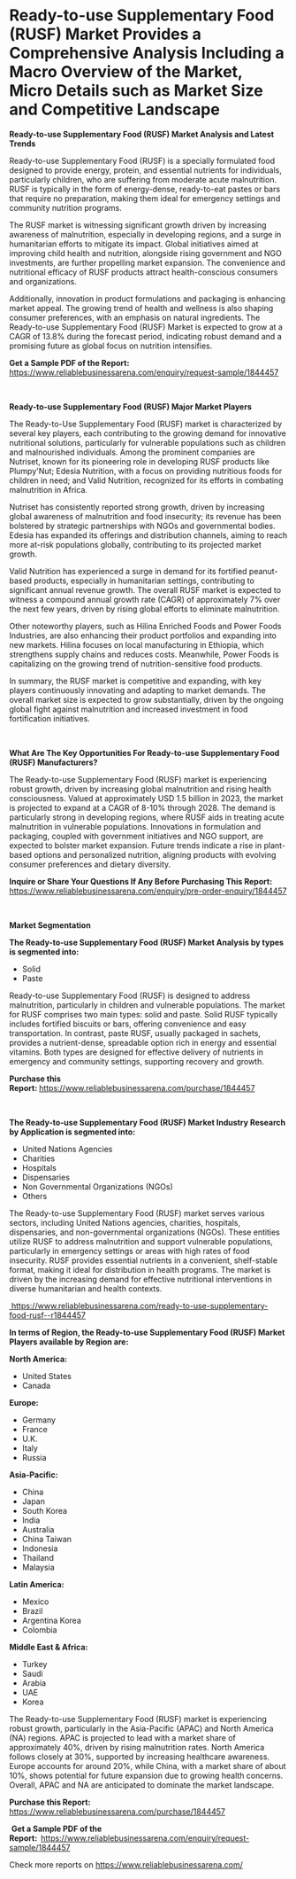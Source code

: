 <p><h1>Ready-to-use Supplementary Food (RUSF) Market Provides a Comprehensive Analysis Including a Macro Overview of the Market, Micro Details such as Market Size and Competitive Landscape</h1></p><p><strong>Ready-to-use Supplementary Food (RUSF) Market Analysis and Latest Trends</strong></p>
<p><p>Ready-to-use Supplementary Food (RUSF) is a specially formulated food designed to provide energy, protein, and essential nutrients for individuals, particularly children, who are suffering from moderate acute malnutrition. RUSF is typically in the form of energy-dense, ready-to-eat pastes or bars that require no preparation, making them ideal for emergency settings and community nutrition programs.</p><p>The RUSF market is witnessing significant growth driven by increasing awareness of malnutrition, especially in developing regions, and a surge in humanitarian efforts to mitigate its impact. Global initiatives aimed at improving child health and nutrition, alongside rising government and NGO investments, are further propelling market expansion. The convenience and nutritional efficacy of RUSF products attract health-conscious consumers and organizations.</p><p>Additionally, innovation in product formulations and packaging is enhancing market appeal. The growing trend of health and wellness is also shaping consumer preferences, with an emphasis on natural ingredients. The Ready-to-use Supplementary Food (RUSF) Market is expected to grow at a CAGR of 13.8% during the forecast period, indicating robust demand and a promising future as global focus on nutrition intensifies.</p></p>
<p><strong>Get a Sample PDF of the Report:&nbsp;</strong> <a href="https://www.reliablebusinessarena.com/enquiry/request-sample/1844457?utm_campaign=1871&utm_medium=2&utm_source=Github&utm_content=ia&utm_term=07012025&utm_id=ready-to-use-supplementary-food-rusf">https://www.reliablebusinessarena.com/enquiry/request-sample/1844457</a></p>
<p>&nbsp;</p>
<p><strong>Ready-to-use Supplementary Food (RUSF) Major Market Players</strong></p>
<p><p>The Ready-to-Use Supplementary Food (RUSF) market is characterized by several key players, each contributing to the growing demand for innovative nutritional solutions, particularly for vulnerable populations such as children and malnourished individuals. Among the prominent companies are Nutriset, known for its pioneering role in developing RUSF products like Plumpy'Nut; Edesia Nutrition, with a focus on providing nutritious foods for children in need; and Valid Nutrition, recognized for its efforts in combating malnutrition in Africa.</p><p>Nutriset has consistently reported strong growth, driven by increasing global awareness of malnutrition and food insecurity; its revenue has been bolstered by strategic partnerships with NGOs and governmental bodies. Edesia has expanded its offerings and distribution channels, aiming to reach more at-risk populations globally, contributing to its projected market growth.</p><p>Valid Nutrition has experienced a surge in demand for its fortified peanut-based products, especially in humanitarian settings, contributing to significant annual revenue growth. The overall RUSF market is expected to witness a compound annual growth rate (CAGR) of approximately 7% over the next few years, driven by rising global efforts to eliminate malnutrition.</p><p>Other noteworthy players, such as Hilina Enriched Foods and Power Foods Industries, are also enhancing their product portfolios and expanding into new markets. Hilina focuses on local manufacturing in Ethiopia, which strengthens supply chains and reduces costs. Meanwhile, Power Foods is capitalizing on the growing trend of nutrition-sensitive food products.</p><p>In summary, the RUSF market is competitive and expanding, with key players continuously innovating and adapting to market demands. The overall market size is expected to grow substantially, driven by the ongoing global fight against malnutrition and increased investment in food fortification initiatives.</p></p>
<p>&nbsp;</p>
<p><strong>What Are The Key Opportunities For Ready-to-use Supplementary Food (RUSF) Manufacturers?</strong></p>
<p><p>The Ready-to-use Supplementary Food (RUSF) market is experiencing robust growth, driven by increasing global malnutrition and rising health consciousness. Valued at approximately USD 1.5 billion in 2023, the market is projected to expand at a CAGR of 8-10% through 2028. The demand is particularly strong in developing regions, where RUSF aids in treating acute malnutrition in vulnerable populations. Innovations in formulation and packaging, coupled with government initiatives and NGO support, are expected to bolster market expansion. Future trends indicate a rise in plant-based options and personalized nutrition, aligning products with evolving consumer preferences and dietary diversity.</p></p>
<p><strong>Inquire or Share Your Questions If Any Before Purchasing This Report:</strong> <a href="https://www.reliablebusinessarena.com/enquiry/pre-order-enquiry/1844457?utm_campaign=1871&utm_medium=2&utm_source=Github&utm_content=ia&utm_term=07012025&utm_id=ready-to-use-supplementary-food-rusf">https://www.reliablebusinessarena.com/enquiry/pre-order-enquiry/1844457</a></p>
<p>&nbsp;</p>
<p><strong>Market Segmentation</strong></p>
<p><strong>The Ready-to-use Supplementary Food (RUSF) Market Analysis by types is segmented into:</strong></p>
<p><ul><li>Solid</li><li>Paste</li></ul></p>
<p><p>Ready-to-use Supplementary Food (RUSF) is designed to address malnutrition, particularly in children and vulnerable populations. The market for RUSF comprises two main types: solid and paste. Solid RUSF typically includes fortified biscuits or bars, offering convenience and easy transportation. In contrast, paste RUSF, usually packaged in sachets, provides a nutrient-dense, spreadable option rich in energy and essential vitamins. Both types are designed for effective delivery of nutrients in emergency and community settings, supporting recovery and growth.</p></p>
<p><strong>Purchase this Report:&nbsp;</strong><a href="https://www.reliablebusinessarena.com/purchase/1844457?utm_campaign=1871&utm_medium=2&utm_source=Github&utm_content=ia&utm_term=07012025&utm_id=ready-to-use-supplementary-food-rusf">https://www.reliablebusinessarena.com/purchase/1844457</a></p>
<p>&nbsp;</p>
<p><strong>The Ready-to-use Supplementary Food (RUSF) Market Industry Research by Application is segmented into:</strong></p>
<p><ul><li>United Nations Agencies</li><li>Charities</li><li>Hospitals</li><li>Dispensaries</li><li>Non Governmental Organizations (NGOs)</li><li>Others</li></ul></p>
<p><p>The Ready-to-use Supplementary Food (RUSF) market serves various sectors, including United Nations agencies, charities, hospitals, dispensaries, and non-governmental organizations (NGOs). These entities utilize RUSF to address malnutrition and support vulnerable populations, particularly in emergency settings or areas with high rates of food insecurity. RUSF provides essential nutrients in a convenient, shelf-stable format, making it ideal for distribution in health programs. The market is driven by the increasing demand for effective nutritional interventions in diverse humanitarian and health contexts.</p></p>
<p><a href="https://www.reliablebusinessarena.com/ready-to-use-supplementary-food-rusf--r1844457?utm_campaign=1871&utm_medium=2&utm_source=Github&utm_content=ia&utm_term=07012025&utm_id=ready-to-use-supplementary-food-rusf">&nbsp;https://www.reliablebusinessarena.com/ready-to-use-supplementary-food-rusf--r1844457</a></p>
<p><strong>In terms of Region, the Ready-to-use Supplementary Food (RUSF) Market Players available by Region are:</strong></p>
<p>
    <p> <strong> North America: </strong>
        <ul>
            <li>United States</li>
            <li>Canada</li>
        </ul>
        </p> 
    <p> <strong> Europe: </strong>
        <ul>
            <li>Germany</li>
            <li>France</li>
            <li>U.K.</li>
            <li>Italy</li>
            <li>Russia</li>
        </ul>
        </p> 
    <p> <strong> Asia-Pacific: </strong>
        <ul>
            <li>China</li>
            <li>Japan</li>
            <li>South Korea</li>
            <li>India</li>
            <li>Australia</li>
            <li>China Taiwan</li>
            <li>Indonesia</li>
            <li>Thailand</li>
            <li>Malaysia</li>
        </ul>
        </p> 
    <p> <strong> Latin America: </strong>
        <ul>
            <li>Mexico</li>
            <li>Brazil</li>
            <li>Argentina Korea</li>
            <li>Colombia</li>
        </ul>
        </p> 
    <p> <strong> Middle East & Africa: </strong>
        <ul>
            <li>Turkey</li>
            <li>Saudi</li>
            <li>Arabia</li>
            <li>UAE</li>
            <li>Korea</li>
        </ul>
    </p>
    </p>
<p><p>The Ready-to-use Supplementary Food (RUSF) market is experiencing robust growth, particularly in the Asia-Pacific (APAC) and North America (NA) regions. APAC is projected to lead with a market share of approximately 40%, driven by rising malnutrition rates. North America follows closely at 30%, supported by increasing healthcare awareness. Europe accounts for around 20%, while China, with a market share of about 10%, shows potential for future expansion due to growing health concerns. Overall, APAC and NA are anticipated to dominate the market landscape.</p></p>
<p><strong>Purchase this Report: </strong><a href="https://www.reliablebusinessarena.com/purchase/1844457?utm_campaign=1871&utm_medium=2&utm_source=Github&utm_content=ia&utm_term=07012025&utm_id=ready-to-use-supplementary-food-rusf">https://www.reliablebusinessarena.com/purchase/1844457</a></p>
<p>&nbsp;<strong>Get a Sample PDF of the Report:&nbsp;&nbsp;</strong><a href="https://www.reliablebusinessarena.com/enquiry/request-sample/1844457?utm_campaign=1871&utm_medium=2&utm_source=Github&utm_content=ia&utm_term=07012025&utm_id=ready-to-use-supplementary-food-rusf">https://www.reliablebusinessarena.com/enquiry/request-sample/1844457</a></p>
<p><strong></strong></p>
<p>Check more reports on <a href="https://www.reliablebusinessarena.com/?utm_campaign=1871&utm_medium=2&utm_source=Github&utm_content=ia&utm_term=07012025&utm_id=ready-to-use-supplementary-food-rusf">https://www.reliablebusinessarena.com/</a></p>